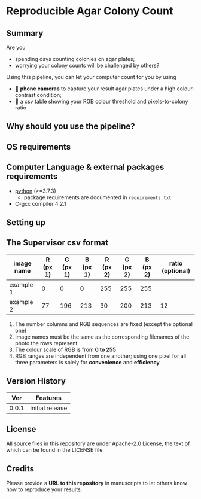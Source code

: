 # Reproducible Agar Colony Count

## Summary

Are you

- spending days counting colonies on agar plates;
- worrying your colony counts will be challenged by others?

Using this pipeline, you can let your computer count for you by using

- :iphone: **phone cameras** to capture your result agar plates under a high colour-contrast condition;
- :memo: a csv table showing your RGB colour threshold and pixels-to-colony ratio

## Why should you use the pipeline?

## OS requirements

## Computer Language & external packages requirements
- [python](https://www.python.org/) (>=3.7.3)
    - package requirements are documented in `requirements.txt`
- C-gcc compiler 4.2.1

## Setting up

## The Supervisor csv format
image name | R (px 1) | G (px 1) | B (px 1) | R (px 2) | G (px 2) | B (px 2) | ratio (optional)
--- | --- | --- | --- | --- | --- | --- | ---
example 1 | 0 | 0 | 0 | 255 | 255 | 255 |
example 2 | 77 | 196 | 213 | 30 | 200 | 213 | 12

1. The number columns and RGB sequences are fixed (except the optional one)
0. Image names must be the same as the corresponding filenames of the photo the rows represent
0. The colour scale of RGB is from **0 to 255**
0. RGB ranges are independent from one another; using one pixel for all three parameters is solely for **convenience** and **efficiency**

## Version History
Ver | Features
--- | ---
0.0.1 | Initial release

## License

All source files in this repository are under Apache-2.0 License, the text of which can be found in the LICENSE file.

## Credits
Please provide a **URL to this repository** in manuscripts to let others know how to reproduce your results.
